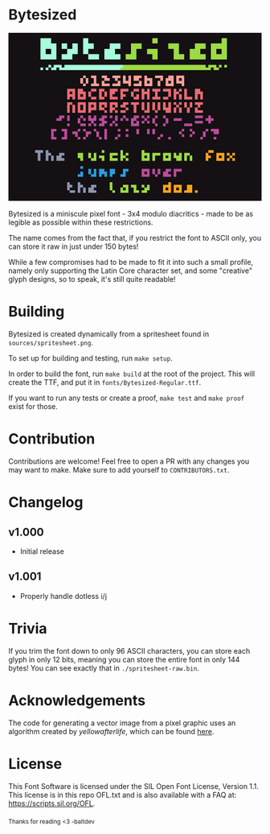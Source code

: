 # Bytesized

![Preview image of the Bytesized font, containing numbers, the alphabet, some punctuation, and "The quick brown fox jumps over the lazy dog."](documentation/preview.png)

Bytesized is a miniscule pixel font - 3x4 modulo diacritics - 
made to be as legible as possible within these restrictions.

The name comes from the fact that, if you restrict the font to ASCII only,
you can store it raw in just under 150 bytes!

While a few compromises had to be made to fit it into such a small profile,
namely only supporting the Latin Core character set,
and some "creative" glyph designs, so to speak,
it's still quite readable!

# Building

Bytesized is created dynamically from a spritesheet found in `sources/spritesheet.png`.

To set up for building and testing, run `make setup`.

In order to build the font, run `make build` at the root of the project. 
This will create the TTF, and put it in `fonts/Bytesized-Regular.ttf`.

If you want to run any tests or create a proof, `make test` and `make proof` exist for those.

# Contribution

Contributions are welcome! Feel free to open a PR with any changes you may want to make. Make sure to add yourself to `CONTRIBUTORS.txt`.

# Changelog

## v1.000
- Initial release

## v1.001
- Properly handle dotless i/j

# Trivia

If you trim the font down to only 96 ASCII characters, you can store each glyph in only 12 bits, 
meaning you can store the entire font in only 144 bytes! You can see exactly that in `./spritesheet-raw.bin`.

# Acknowledgements

The code for generating a vector image from a pixel graphic uses an algorithm created by _yellowafterlife_,
which can be found [here](https://yal.cc/grid-based-contour-traversal/).

# License 

This Font Software is licensed under the SIL Open Font License, Version 1.1. This license is in this repo OFL.txt and is also available with a FAQ at: https://scripts.sil.org/OFL.

<sub>Thanks for reading &lt;3 -baltdev</sub>

